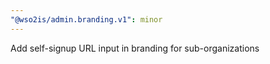```yaml
---
"@wso2is/admin.branding.v1": minor
---
```


Add self-signup URL input in branding for sub-organizations

